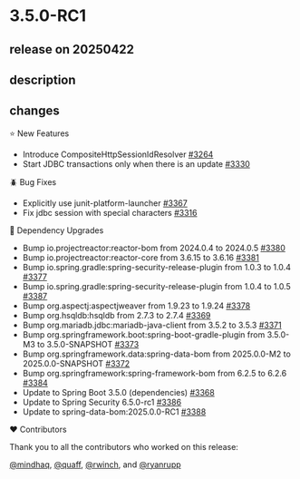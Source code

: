 # 3.5.0-RC1

## release on 20250422
## description
## changes
⭐ New Features

* Introduce CompositeHttpSessionIdResolver <a href="https://github.com/spring-projects/spring-session/pull/3264" data-hovercard-type="pull_request" data-hovercard-url="/spring-projects/spring-session/pull/3264/hovercard">#3264</a>
* Start JDBC transactions only when there is an update <a href="https://github.com/spring-projects/spring-session/pull/3330" data-hovercard-type="pull_request" data-hovercard-url="/spring-projects/spring-session/pull/3330/hovercard">#3330</a>

🪲 Bug Fixes

* Explicitly use junit-platform-launcher <a href="https://github.com/spring-projects/spring-session/issues/3367" data-hovercard-type="issue" data-hovercard-url="/spring-projects/spring-session/issues/3367/hovercard">#3367</a>
* Fix jdbc session with special characters <a href="https://github.com/spring-projects/spring-session/pull/3316" data-hovercard-type="pull_request" data-hovercard-url="/spring-projects/spring-session/pull/3316/hovercard">#3316</a>

🔨 Dependency Upgrades

* Bump io.projectreactor:reactor-bom from 2024.0.4 to 2024.0.5 <a href="https://github.com/spring-projects/spring-session/pull/3380" data-hovercard-type="pull_request" data-hovercard-url="/spring-projects/spring-session/pull/3380/hovercard">#3380</a>
* Bump io.projectreactor:reactor-core from 3.6.15 to 3.6.16 <a href="https://github.com/spring-projects/spring-session/pull/3381" data-hovercard-type="pull_request" data-hovercard-url="/spring-projects/spring-session/pull/3381/hovercard">#3381</a>
* Bump io.spring.gradle:spring-security-release-plugin from 1.0.3 to 1.0.4 <a href="https://github.com/spring-projects/spring-session/pull/3377" data-hovercard-type="pull_request" data-hovercard-url="/spring-projects/spring-session/pull/3377/hovercard">#3377</a>
* Bump io.spring.gradle:spring-security-release-plugin from 1.0.4 to 1.0.5 <a href="https://github.com/spring-projects/spring-session/pull/3387" data-hovercard-type="pull_request" data-hovercard-url="/spring-projects/spring-session/pull/3387/hovercard">#3387</a>
* Bump org.aspectj:aspectjweaver from 1.9.23 to 1.9.24 <a href="https://github.com/spring-projects/spring-session/pull/3378" data-hovercard-type="pull_request" data-hovercard-url="/spring-projects/spring-session/pull/3378/hovercard">#3378</a>
* Bump org.hsqldb:hsqldb from 2.7.3 to 2.7.4 <a href="https://github.com/spring-projects/spring-session/pull/3369" data-hovercard-type="pull_request" data-hovercard-url="/spring-projects/spring-session/pull/3369/hovercard">#3369</a>
* Bump org.mariadb.jdbc:mariadb-java-client from 3.5.2 to 3.5.3 <a href="https://github.com/spring-projects/spring-session/pull/3371" data-hovercard-type="pull_request" data-hovercard-url="/spring-projects/spring-session/pull/3371/hovercard">#3371</a>
* Bump org.springframework.boot:spring-boot-gradle-plugin from 3.5.0-M3 to 3.5.0-SNAPSHOT <a href="https://github.com/spring-projects/spring-session/pull/3373" data-hovercard-type="pull_request" data-hovercard-url="/spring-projects/spring-session/pull/3373/hovercard">#3373</a>
* Bump org.springframework.data:spring-data-bom from 2025.0.0-M2 to 2025.0.0-SNAPSHOT <a href="https://github.com/spring-projects/spring-session/pull/3372" data-hovercard-type="pull_request" data-hovercard-url="/spring-projects/spring-session/pull/3372/hovercard">#3372</a>
* Bump org.springframework:spring-framework-bom from 6.2.5 to 6.2.6 <a href="https://github.com/spring-projects/spring-session/pull/3384" data-hovercard-type="pull_request" data-hovercard-url="/spring-projects/spring-session/pull/3384/hovercard">#3384</a>
* Update to Spring Boot 3.5.0 (dependencies) <a href="https://github.com/spring-projects/spring-session/issues/3368" data-hovercard-type="issue" data-hovercard-url="/spring-projects/spring-session/issues/3368/hovercard">#3368</a>
* Update to Spring Security 6.5.0-rc1 <a href="https://github.com/spring-projects/spring-session/pull/3386" data-hovercard-type="pull_request" data-hovercard-url="/spring-projects/spring-session/pull/3386/hovercard">#3386</a>
* Update to spring-data-bom:2025.0.0-RC1 <a href="https://github.com/spring-projects/spring-session/pull/3388" data-hovercard-type="pull_request" data-hovercard-url="/spring-projects/spring-session/pull/3388/hovercard">#3388</a>

❤️ Contributors

Thank you to all the contributors who worked on this release:

<a class="user-mention notranslate" data-hovercard-type="user" data-hovercard-url="/users/mindhaq/hovercard" data-octo-click="hovercard-link-click" data-octo-dimensions="link_type:self" href="https://github.com/mindhaq">@mindhaq</a>, <a class="user-mention notranslate" data-hovercard-type="user" data-hovercard-url="/users/quaff/hovercard" data-octo-click="hovercard-link-click" data-octo-dimensions="link_type:self" href="https://github.com/quaff">@quaff</a>, <a class="user-mention notranslate" data-hovercard-type="user" data-hovercard-url="/users/rwinch/hovercard" data-octo-click="hovercard-link-click" data-octo-dimensions="link_type:self" href="https://github.com/rwinch">@rwinch</a>, and <a class="user-mention notranslate" data-hovercard-type="user" data-hovercard-url="/users/ryanrupp/hovercard" data-octo-click="hovercard-link-click" data-octo-dimensions="link_type:self" href="https://github.com/ryanrupp">@ryanrupp</a>

